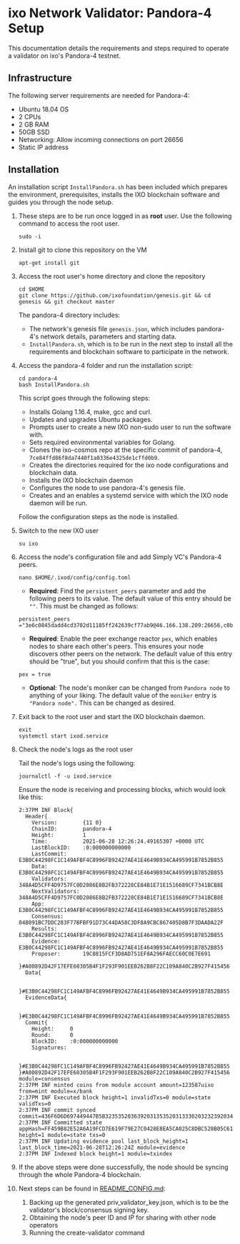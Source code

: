 # ixo Network Validator: Pandora-4 Setup
This documentation details the requirements and steps required to operate a validator on ixo's Pandora-4 testnet.

## Infrastructure

The following server requirements are needed for Pandora-4:
- Ubuntu 18.04 OS 
- 2 CPUs 
- 2 GB RAM 
- 50GB SSD 
- Networking: Allow incoming connections on port 26656 
- Static IP address

## Installation

An installation script `InstallPandora.sh` has been included which prepares the environment, prerequisites, installs the IXO blockchain software and guides you through the node setup.

1. These steps are to be run once logged in as **root** user. Use the following command to access the root user.
    ```
    sudo -i
    ```

2. Install git to clone this repository on the VM
    ```
    apt-get install git
    ```

3. Access the root user's home directory and clone the repository
    ```
    cd $HOME
    git clone https://github.com/ixofoundation/genesis.git && cd genesis && git checkout master
    ```

    The pandora-4 directory includes:
    - The network's genesis file `genesis.json`, which includes pandora-4's network details, parameters and starting data.
    - `InstallPandora.sh`, which is to be run in the next step to install all the requirements and blockchain software to participate in the network.

4. Access the pandora-4 folder and run the installation script:
    ```
    cd pandora-4
    bash InstallPandora.sh
    ```

    This script goes through the following steps:
     - Installs Golang 1.16.4, make, gcc and curl. 
     - Updates and upgrades Ubuntu packages. 
     - Prompts user to create a new IXO non-sudo user to run the software with.
     -  Sets required environmental variables for Golang.
     - Clones the ixo-cosmos repo at the specific commit of pandora-4, `7ce84ffd86f8da7440f1a0336e4325de1cffd0b9`. 
     - Creates the directories required for the ixo node configurations and blockchain data.
     - Installs the IXO blockchain daemon
     - Configures the node to use pandora-4's genesis file. 
     - Creates and an enables a systemd service with which the IXO node daemon will be run.
     
     Follow the configuration steps as the node is installed.

5. Switch to the new IXO user
	```
	su ixo
	```

6. Access the node's configuration file and add Simply VC's Pandora-4 peers.
	```
	nano $HOME/.ixod/config/config.toml
	```

    - **Required**: Find the `persistent_peers` parameter and add the following
    peers to its value. The default value of this entry should be `""`. This must be changed as follows:
    
    ```
    persistent_peers ="3e6c0845dadd4cd3702d11185ff242639cf77ab9@46.166.138.209:26656,c0b2d9f8380313f0e2756dc187a96b7c65cae49b@80.64.208.22:26656"
    ```
    - **Required**: Enable the peer exchange reactor `pex`, which enables nodes to share each other's peers. This ensures your node discovers other peers on the network. The default value of this entry should be "true", but you should confirm that this is the case:
    ```
    pex = true 
    ```
    - **Optional**: The node's moniker can be changed from `Pandora node` to
    anything of your liking. The default value of the `moniker` entry is `"Pandora node".` This can be changed as desired.

7. Exit back to the root user and start the IXO blockchain daemon.
    ```
    exit
    systemctl start ixod.service
    ```

8. Check the node's logs as the root user

	Tail the node's logs using the following:
	```
	journalctl -f -u ixod.service
	```

	Ensure the node is receiving and processing blocks, which would look like this:
	```
	2:37PM INF Block{
	  Header{
	    Version:        {11 0}
	    ChainID:        pandora-4
	    Height:         1
	    Time:           2021-06-28 12:26:24.49165307 +0000 UTC
	    LastBlockID:    :0:000000000000
	    LastCommit:     E3B0C44298FC1C149AFBF4C8996FB92427AE41E4649B934CA495991B7852B855
	    Data:           E3B0C44298FC1C149AFBF4C8996FB92427AE41E4649B934CA495991B7852B855
	    Validators:     348A4D5CFF4D9757FC0D2086E8B2FB372228CE84B1E71E1516689CF7341BCB8E
	    NextValidators: 348A4D5CFF4D9757FC0D2086E8B2FB372228CE84B1E71E1516689CF7341BCB8E
	    App:            E3B0C44298FC1C149AFBF4C8996FB92427AE41E4649B934CA495991B7852B855
	    Consensus:      048091BC7DDC283F77BFBF91D73C44DA58C3DF8A9CBC867405D8B7F3DAADA22F
	    Results:        E3B0C44298FC1C149AFBF4C8996FB92427AE41E4649B934CA495991B7852B855
	    Evidence:       E3B0C44298FC1C149AFBF4C8996FB92427AE41E4649B934CA495991B7852B855
	    Proposer:       19C8815FCF3D8AD751EF8A296FAECC60C0E7E691
	  }#A00892D42F17EFE60305B4F1F293F901EEB262B8F22C109A840C2B927F415456
	  Data{

	  }#E3B0C44298FC1C149AFBF4C8996FB92427AE41E4649B934CA495991B7852B855
	  EvidenceData{

	  }#E3B0C44298FC1C149AFBF4C8996FB92427AE41E4649B934CA495991B7852B855
	  Commit{
	    Height:     0
	    Round:      0
	    BlockID:    :0:000000000000
	    Signatures:

	  }#E3B0C44298FC1C149AFBF4C8996FB92427AE41E4649B934CA495991B7852B855
	}#A00892D42F17EFE60305B4F1F293F901EEB262B8F22C109A840C2B927F415456 module=consensus
	2:37PM INF minted coins from module account amount=123587uixo from=mint module=x/bank
	2:37PM INF Executed block height=1 invalidTxs=0 module=state validTxs=0
	2:37PM INF commit synced commit=436F6D6D697449447B5B323535203639203135352031333020323239203432203130362032352032353220323135203233302032352032343720313538203339203139322036362031343220313432203136352032303220322039322031343120313838203832203133392035203139382031392039203134395D3A317D
	2:37PM INF Committed state appHash=FF459B82E52A6A19FCD7E619F79E27C0428E8EA5CA025C8DBC528B05C6130995 height=1 module=state txs=0
	2:37PM INF Updating evidence pool last_block_height=1 last_block_time=2021-06-28T12:26:24Z module=evidence
	2:37PM INF Indexed block height=1 module=txindex
	```
9. If the above steps were done successfully, the node should be syncing through the whole Pandora-4 blockchain.

10. Next steps can be found in [README_CONFIG.md](./README_CONFIG.md):
    1. Backing up the generated priv_validator_key.json, which is to be the validator's block/consensus signing key.
    2. Obtaining the node's peer ID and IP for sharing with other node operators
    3. Running the create-validator command
